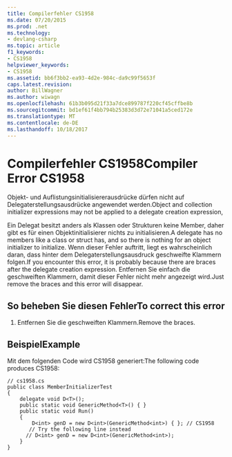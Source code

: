 ```yaml
---
title: Compilerfehler CS1958
ms.date: 07/20/2015
ms.prod: .net
ms.technology:
- devlang-csharp
ms.topic: article
f1_keywords:
- CS1958
helpviewer_keywords:
- CS1958
ms.assetid: bb6f3bb2-ea93-4d2e-984c-da9c99f5653f
caps.latest.revision: 
author: BillWagner
ms.author: wiwagn
ms.openlocfilehash: 61b3b095d21f33a7dce899787f220cf45cffbe8b
ms.sourcegitcommit: bd1ef61f4bb794b25383d3d72e71041a5ced172e
ms.translationtype: MT
ms.contentlocale: de-DE
ms.lasthandoff: 10/18/2017
---
```

# <a name="compiler-error-cs1958"></a><span data-ttu-id="b9606-102">Compilerfehler CS1958</span><span class="sxs-lookup"><span data-stu-id="b9606-102">Compiler Error CS1958</span></span>
<span data-ttu-id="b9606-103">Objekt- und Auflistungsinitialisiererausdrücke dürfen nicht auf Delegaterstellungsausdrücke angewendet werden.</span><span class="sxs-lookup"><span data-stu-id="b9606-103">Object and collection initializer expressions may not be applied to a delegate creation expression,</span></span>  
  
 <span data-ttu-id="b9606-104">Ein Delegat besitzt anders als Klassen oder Strukturen keine Member, daher gibt es für einen Objektinitialisierer nichts zu initialisieren.</span><span class="sxs-lookup"><span data-stu-id="b9606-104">A delegate has no members like a class or struct has, and so there is nothing for an object initializer to initialize.</span></span> <span data-ttu-id="b9606-105">Wenn dieser Fehler auftritt, liegt es wahrscheinlich daran, dass hinter dem Delegaterstellungsausdruck geschweifte Klammern folgen.</span><span class="sxs-lookup"><span data-stu-id="b9606-105">If you encounter this error, it is probably because there are braces after the delegate creation expression.</span></span> <span data-ttu-id="b9606-106">Entfernen Sie einfach die geschweiften Klammern, damit dieser Fehler nicht mehr angezeigt wird.</span><span class="sxs-lookup"><span data-stu-id="b9606-106">Just remove the braces and this error will disappear.</span></span>  
  
## <a name="to-correct-this-error"></a><span data-ttu-id="b9606-107">So beheben Sie diesen Fehler</span><span class="sxs-lookup"><span data-stu-id="b9606-107">To correct this error</span></span>  
  
1.  <span data-ttu-id="b9606-108">Entfernen Sie die geschweiften Klammern.</span><span class="sxs-lookup"><span data-stu-id="b9606-108">Remove the braces.</span></span>  
  
## <a name="example"></a><span data-ttu-id="b9606-109">Beispiel</span><span class="sxs-lookup"><span data-stu-id="b9606-109">Example</span></span>  
 <span data-ttu-id="b9606-110">Mit dem folgenden Code wird CS1958 generiert:</span><span class="sxs-lookup"><span data-stu-id="b9606-110">The following code produces CS1958:</span></span>  
  
```  
// cs1958.cs  
public class MemberInitializerTest  
{     
    delegate void D<T>();  
    public static void GenericMethod<T>() { }  
    public static void Run()  
    {  
        D<int> genD = new D<int>(GenericMethod<int>) { }; // CS1958  
       // Try the following line instead  
      // D<int> genD = new D<int>(GenericMethod<int>);  
    }  
}  
```

